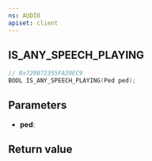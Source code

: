```yaml
---
ns: AUDIO
apiset: client
---
```

## IS_ANY_SPEECH_PLAYING

```c
// 0x729072355FA39EC9
BOOL IS_ANY_SPEECH_PLAYING(Ped ped);
```


## Parameters
* **ped**:

## Return value